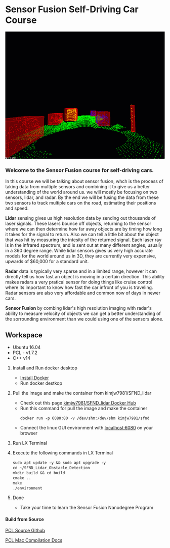 # Sensor Fusion Self-Driving Car Course

<img src="media/ObstacleDetectionFPS.gif" width="700" height="400" />

### Welcome to the Sensor Fusion course for self-driving cars.

In this course we will be talking about sensor fusion, whch is the process of taking data from multiple sensors and combining it to give us a better understanding of the world around us. we will mostly be focusing on two sensors, lidar, and radar. By the end we will be fusing the data from these two sensors to track multiple cars on the road, estimating their positions and speed.

**Lidar** sensing gives us high resolution data by sending out thousands of laser signals. These lasers bounce off objects, returning to the sensor where we can then determine how far away objects are by timing how long it takes for the signal to return. Also we can tell a little bit about the object that was hit by measuring the intesity of the returned signal. Each laser ray is in the infrared spectrum, and is sent out at many different angles, usually in a 360 degree range. While lidar sensors gives us very high accurate models for the world around us in 3D, they are currently very expensive, upwards of $60,000 for a standard unit.

**Radar** data is typically very sparse and in a limited range, however it can directly tell us how fast an object is moving in a certain direction. This ability makes radars a very pratical sensor for doing things like cruise control where its important to know how fast the car infront of you is traveling. Radar sensors are also very affordable and common now of days in newer cars.

**Sensor Fusion** by combing lidar's high resolution imaging with radar's ability to measure velocity of objects we can get a better understanding of the sorrounding environment than we could using one of the sensors alone.

## Workspace

* Ubuntu 16.04
* PCL - v1.7.2
* C++ v14

1. Install and Run docker desktop
   - [Install Docker](https://www.docker.com/products/docker-desktop)
   - Run docker destkop

2. Pull the image and make the container from kimjw7981/SFND_lidar
   - Check out this page [kimjw7981/SFND_lidar Docker Hub](https://hub.docker.com/repository/docker/kimjw7981/sfnd)
   - Run this command for pull the image and make the container
      ```shell
      docker run -p 6080:80 -v /dev/shm:/dev/shm kimjw7981/sfnd
      ```
   - Connect the linux GUI environment with [localhost:6080](localhost:6080) on your browser

3. Run LX Terminal

4. Execute the following commands in LX Terminal

   ```shell
   sudo apt update -y && sudo apt upgrade -y
   cd ~/SFND_Lidar_Obstacle_Detection
   mkdir build && cd build
   cmake ..
   make
   ./environment
   ```

5. Done
   - Take your time to learn the Sensor Fusion Nanodegree Program

#### Build from Source

[PCL Source Github](https://github.com/PointCloudLibrary/pcl)

[PCL Mac Compilation Docs](https://pcl.readthedocs.io/projects/tutorials/en/latest/compiling_pcl_macosx.html#compiling-pcl-macosx)
